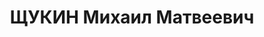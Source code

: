 ---
title: ЩУКИН Михаил Матвеевич
description: 'Род. в 1901, с. Прусская Слобода, русский, обр.: незаконченное среднее,
  бывший член ВКП(б). Проживал: г. Пятигорск. Директор МТС.

  Арестован 21.10.1937. Приговор: ВМН. Расстрелян'
---